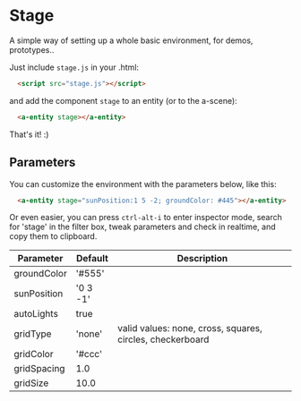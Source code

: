 # Stage

A simple way of setting up a whole basic environment, for demos, prototypes..

Just include `stage.js` in your .html:

```html
  <script src="stage.js"></script>
```

and add the component `stage` to an entity (or to the a-scene):

```html
  <a-entity stage></a-entity>
```

That's it! :)

## Parameters

You can customize the environment with the parameters below, like this:

```html
  <a-entity stage="sunPosition:1 5 -2; groundColor: #445"></a-entity>
```

Or even easier, you can press `ctrl-alt-i` to enter inspector mode, search for 'stage' in the filter box, tweak parameters and check in realtime, and copy them to clipboard.


| Parameter   | Default | Description |
|-------------|---------|-------------|
| groundColor | '#555'  | |
| sunPosition | '0 3 -1'| |
| autoLights  | true    | |
| gridType    | 'none'  | valid values: none, cross, squares, circles, checkerboard |
| gridColor   | '#ccc'  | |
| gridSpacing | 1.0     | |
| gridSize    | 10.0    | | 